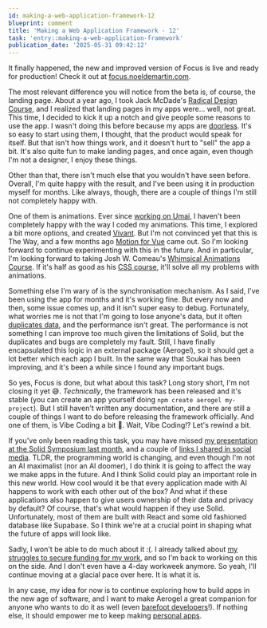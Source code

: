 ```yaml
---
id: making-a-web-application-framework-12
blueprint: comment
title: 'Making a Web Application Framework - 12'
task: 'entry::making-a-web-application-framework'
publication_date: '2025-05-31 09:42:12'
---
```


It finally happened, the new and improved version of Focus is live and ready for production! Check it out at [focus.noeldemartin.com](https://focus.noeldemartin.com).

The most relevant difference you will notice from the beta is, of course, the landing page. About a year ago, I took Jack McDade's [Radical Design Course](https://radicaldesigncourse.com/), and I realized that landing pages in my apps were... well, not great. This time, I decided to kick it up a notch and give people some reasons to use the app. I wasn't doing this before because my apps are [doorless](https://rosano.hmm.garden/01evv3hq1ak4b6ng1jzppx5n2j). It's so easy to start using them, I thought, that the product would speak for itself. But that isn't how things work, and it doesn't hurt to "sell" the app a bit. It's also quite fun to make landing pages, and once again, even though I'm not a designer, I enjoy these things.

Other than that, there isn't much else that you wouldn't have seen before. Overall, I'm quite happy with the result, and I've been using it in production myself for months. Like always, though, there are a couple of things I'm still not completely happy with.

One of them is animations. Ever since [working on Umai](https://noeldemartin.com/tasks/implementing-a-recipes-manager-using-solid#comment-19), I haven't been completely happy with the way I coded my animations. This time, I explored a bit more options, and created [Vivant](https://noeldemartin.github.io/vivant/). But I'm not convinced yet that this is The Way, and a few months ago [Motion for Vue](https://motion.dev/blog/introducing-motion-for-vue) came out. So I'm looking forward to continue experimenting with this in the future. And in particular, I'm looking forward to taking Josh W. Comeau's [Whimsical Animations Course](https://whimsy.joshwcomeau.com/). If it's half as good as his [CSS course](https://noeldemartin.com/tasks/learning-css), it'll solve all my problems with animations.

Something else I'm wary of is the synchronisation mechanism. As I said, I've been using the app for months and it's working fine. But every now and then, some issue comes up, and it isn't super easy to debug. Fortunately, what worries me is not that I'm going to lose anyone's data, but it often [duplicates data](https://github.com/NoelDeMartin/solid-focus/issues/18#issuecomment-2922660744), and the performance isn't great. The performance is not something I can improve too much given the limitations of Solid, but the duplicates and bugs are completely my fault. Still, I have finally encapsulated this logic in an external package (Aerogel), so it should get a lot better which each app I built. In the same way that Soukai has been improving, and it's been a while since I found any important bugs.

So yes, Focus is done, but what about this task? Long story short, I'm not closing it yet 😅. _Technically_, the framework has been released and it's stable (you can create an app yourself doing `npm create aerogel my-project`). But I still haven't written any documentation, and there are still a couple of things I want to do before releasing the framework officially. And one of them, is Vibe Coding a bit 🙈. Wait, Vibe Coding!? Let's rewind a bit.

If you've only been reading this task, you may have missed [my presentation at the Solid Symposium last month](https://noeldemartin.com/solid-symposium-2025), and a couple of [links I shared in social media](https://noeldemartin.social/@noeldemartin/114522294478215946). TLDR, the programming world is changing, and even though I'm not an AI maximalist (nor an AI doomer), I do think it is going to affect the way we make apps in the future. And I think Solid could play an important role in this new world. How cool would it be that every application made with AI happens to work with each other out of the box? And what if these applications also happen to give users ownership of their data and privacy by default? Of course, that's what would happen if they use Solid. Unfortunately, most of them are built with React and some old fashioned database like Supabase. So I think we're at a crucial point in shaping what the future of apps will look like.

Sadly, I won't be able to do much about it :(. I already talked about [my struggles to secure funding for my work](https://noeldemartin.com/blog/the-soul-crushing-reality-of-job-seeking#the-nlnet-fiasco), and so I'm back to working on this on the side. And I don't even have a 4-day workweek anymore. So yeah, I'll continue moving at a glacial pace over here. It is what it is.

In any case, my idea for now is to continue exploring how to build apps in the new age of software, and I want to make Aerogel a great companion for anyone who wants to do it as well (even [barefoot developers](https://maggieappleton.com/home-cooked-software)!). If nothing else, it should empower me to keep making [personal apps](https://github.com/NoelDeMartin/shows-tracker?tab=readme-ov-file#what-is-a-personal-app).
